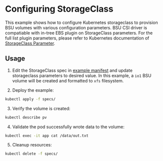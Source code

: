 # Configuring StorageClass
This example shows how to configure Kubernetes storageclass to provision BSU volumes with various configuration parameters. BSU CSI driver is compatiable with in-tree EBS plugin on StorageClass parameters. For the full list plugin parameters, please refer to Kubernetes documentation of [StorageClass Parameter](../../../docs/storageclass.md).

## Usage
1. Edit the StorageClass spec in [example manifest](./specs/example.yaml) and update storageclass parameters to desired value. In this example, a `io1` BSU volume will be created and formatted to `xfs` filesystem.

2. Deploy the example:
```sh
kubectl apply -f specs/
```

3. Verify the volume is created:
```sh
kubectl describe pv
```

4. Validate the pod successfully wrote data to the volume:
```sh
kubectl exec -it app cat /data/out.txt
```

5. Cleanup resources:
```sh
kubectl delete -f specs/
```
